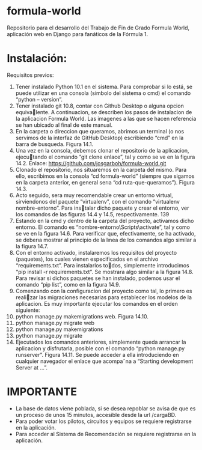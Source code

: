 # formula-world
Repositorio para el desarrollo del Trabajo de Fin de Grado Formula World, aplicación web en Django para fanáticos de la Fórmula 1.

# Instalación:
Requisitos previos:
1. Tener instalado Python 10.1 en el sistema. Para comprobar si lo está, se puede
utilizar en una consola (símbolo del sistema o cmd) el comando “python –
version”.
2. Tener instalado git 10.8, contar con Github Desktop o alguna opcion equivalente.
A continuacion, se describen los pasos de instalacion de la aplicacion Formula
World. Las imagenes a las que se hacen referencia se han ubicado al final de este
manual.
1. En la carpeta o direccion que queramos, abrimos un terminal (o nos servimos
de la interfaz de GitHub Desktop) escribiendo “cmd” en la barra de busqueda. Figura
14.1.
2. Una vez en la consola, debemos clonar el repositorio de la aplicacion, ejecutando el comando “git clone enlace”, tal y como se ve en la figura 14.2. Enlace:
https://github.com/josgarboh/formula-world.git
3. Clonado el repositorio, nos situaremos en la carpeta del mismo. Para ello,
escribimos en la consola “cd formula-world” (siempre que sigamos en la carpeta
anterior, en general serıa “cd ruta-que-queramos”). Figura 14.3.
4. Acto seguido, sera muy recomendable crear un entorno virtual, sirviendonos
del paquete “virtualenv”, con el comando “virtualenv nombre-entorno”. Para instalar dicho paquete y crear el entorno, ver los comandos de las figuras 14.4 y 14.5,
respectivamente.
139
5. Estando en la cmd y dentro de la carpeta del proyecto, activamos dicho entorno.
El comando es “nombre-entorno\Scripts\activate”, tal y como se ve en la figura
14.6. Para verificar que, efectivamente, se ha activado, se deberıa mostrar al principio
de la lınea de los comandos algo similar a la figura 14.7.
6. Con el entorno activado, instalaremos los requisitos del proyecto (paquetes),
los cuales vienen especificados en el archivo “requirements.txt”. Para instalarlos todos, simplemente introducimos “pip install -r requirements.txt”. Se mostrara algo
similar a la figura 14.8.
Para revisar si dichos paquetes se han instalado, podemos usar el comando “pip
list”, como en la figura 14.9.
7. Comenzando con la configuracion del proyecto como tal, lo primero es realizar las migraciones necesarias para establecer los modelos de la aplicacion. Es muy
importante ejecutar los comandos en el orden siguiente:
1. python manage.py makemigrations web. Figura 14.10.
2. python manage.py migrate web
3. python manage.py makemigrations
4. python manage.py migrate
8. Ejecutados los comandos anteriores, simplemente queda arrancar la aplicacion
y disfrutarla, posible con el comando “python manage.py runserver”. Figura 14.11.
Se puede acceder a ella introduciendo en cualquier navegador el enlace que acompa˜na
a “Starting development Server at ...”.

# IMPORTANTE

- La base de datos viene poblada, si se desea repoblar se avisa de que es un proceso de unos 15 minutos, accesible desde la url /cargaBD.
- Para poder votar los pilotos, circuitos y equipos se requiere registrarse en la aplicación.
- Para acceder al Sistema de Recomendación se requiere registrarse en la aplicación.

